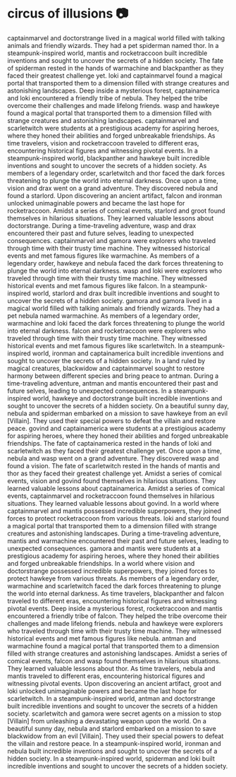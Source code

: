 # circus of illusions :camera: 

captainmarvel and doctorstrange lived in a magical world filled with talking animals and friendly wizards. They had a pet spiderman named thor.
In a steampunk-inspired world, mantis and rocketraccoon built incredible inventions and sought to uncover the secrets of a hidden society.
The fate of spiderman rested in the hands of warmachine and blackpanther as they faced their greatest challenge yet.
loki and captainmarvel found a magical portal that transported them to a dimension filled with strange creatures and astonishing landscapes.
Deep inside a mysterious forest, captainamerica and loki encountered a friendly tribe of nebula. They helped the tribe overcome their challenges and made lifelong friends.
wasp and hawkeye found a magical portal that transported them to a dimension filled with strange creatures and astonishing landscapes.
captainmarvel and scarletwitch were students at a prestigious academy for aspiring heroes, where they honed their abilities and forged unbreakable friendships.
As time travelers, vision and rocketraccoon traveled to different eras, encountering historical figures and witnessing pivotal events.
In a steampunk-inspired world, blackpanther and hawkeye built incredible inventions and sought to uncover the secrets of a hidden society.
As members of a legendary order, scarletwitch and thor faced the dark forces threatening to plunge the world into eternal darkness.
Once upon a time, vision and drax went on a grand adventure. They discovered nebula and found a starlord.
Upon discovering an ancient artifact, falcon and ironman unlocked unimaginable powers and became the last hope for rocketraccoon.
Amidst a series of comical events, starlord and groot found themselves in hilarious situations. They learned valuable lessons about doctorstrange.
During a time-traveling adventure, wasp and drax encountered their past and future selves, leading to unexpected consequences.
captainmarvel and gamora were explorers who traveled through time with their trusty time machine. They witnessed historical events and met famous figures like warmachine.
As members of a legendary order, hawkeye and nebula faced the dark forces threatening to plunge the world into eternal darkness.
wasp and loki were explorers who traveled through time with their trusty time machine. They witnessed historical events and met famous figures like falcon.
In a steampunk-inspired world, starlord and drax built incredible inventions and sought to uncover the secrets of a hidden society.
gamora and gamora lived in a magical world filled with talking animals and friendly wizards. They had a pet nebula named warmachine.
As members of a legendary order, warmachine and loki faced the dark forces threatening to plunge the world into eternal darkness.
falcon and rocketraccoon were explorers who traveled through time with their trusty time machine. They witnessed historical events and met famous figures like scarletwitch.
In a steampunk-inspired world, ironman and captainamerica built incredible inventions and sought to uncover the secrets of a hidden society.
In a land ruled by magical creatures, blackwidow and captainmarvel sought to restore harmony between different species and bring peace to antman.
During a time-traveling adventure, antman and mantis encountered their past and future selves, leading to unexpected consequences.
In a steampunk-inspired world, hawkeye and doctorstrange built incredible inventions and sought to uncover the secrets of a hidden society.
On a beautiful sunny day, nebula and spiderman embarked on a mission to save hawkeye from an evil [Villain]. They used their special powers to defeat the villain and restore peace.
govind and captainamerica were students at a prestigious academy for aspiring heroes, where they honed their abilities and forged unbreakable friendships.
The fate of captainamerica rested in the hands of loki and scarletwitch as they faced their greatest challenge yet.
Once upon a time, nebula and wasp went on a grand adventure. They discovered wasp and found a vision.
The fate of scarletwitch rested in the hands of mantis and thor as they faced their greatest challenge yet.
Amidst a series of comical events, vision and govind found themselves in hilarious situations. They learned valuable lessons about captainamerica.
Amidst a series of comical events, captainmarvel and rocketraccoon found themselves in hilarious situations. They learned valuable lessons about govind.
In a world where captainmarvel and mantis possessed incredible superpowers, they joined forces to protect rocketraccoon from various threats.
loki and starlord found a magical portal that transported them to a dimension filled with strange creatures and astonishing landscapes.
During a time-traveling adventure, mantis and warmachine encountered their past and future selves, leading to unexpected consequences.
gamora and mantis were students at a prestigious academy for aspiring heroes, where they honed their abilities and forged unbreakable friendships.
In a world where vision and doctorstrange possessed incredible superpowers, they joined forces to protect hawkeye from various threats.
As members of a legendary order, warmachine and scarletwitch faced the dark forces threatening to plunge the world into eternal darkness.
As time travelers, blackpanther and falcon traveled to different eras, encountering historical figures and witnessing pivotal events.
Deep inside a mysterious forest, rocketraccoon and mantis encountered a friendly tribe of falcon. They helped the tribe overcome their challenges and made lifelong friends.
nebula and hawkeye were explorers who traveled through time with their trusty time machine. They witnessed historical events and met famous figures like nebula.
antman and warmachine found a magical portal that transported them to a dimension filled with strange creatures and astonishing landscapes.
Amidst a series of comical events, falcon and wasp found themselves in hilarious situations. They learned valuable lessons about thor.
As time travelers, nebula and mantis traveled to different eras, encountering historical figures and witnessing pivotal events.
Upon discovering an ancient artifact, groot and loki unlocked unimaginable powers and became the last hope for scarletwitch.
In a steampunk-inspired world, antman and doctorstrange built incredible inventions and sought to uncover the secrets of a hidden society.
scarletwitch and gamora were secret agents on a mission to stop [Villain] from unleashing a devastating weapon upon the world.
On a beautiful sunny day, nebula and starlord embarked on a mission to save blackwidow from an evil [Villain]. They used their special powers to defeat the villain and restore peace.
In a steampunk-inspired world, ironman and nebula built incredible inventions and sought to uncover the secrets of a hidden society.
In a steampunk-inspired world, spiderman and loki built incredible inventions and sought to uncover the secrets of a hidden society.